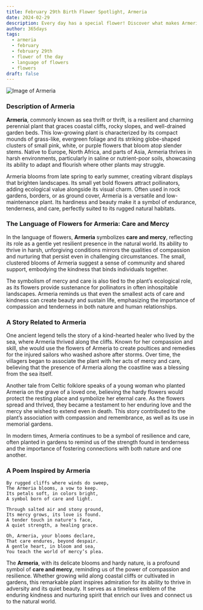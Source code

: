 ```yaml
---
title: February 29th Birth Flower Spotlight, Armeria
date: 2024-02-29
description: Every day has a special flower! Discover what makes Armeria unique as today’s birth flower and its symbolic meaning.
author: 365days
tags:
  - armeria
  - february
  - february 29th
  - flower of the day
  - language of flowers
  - flowers
draft: false
---
```



![Image of Armeria](https://cdn.pixabay.com/photo/2019/05/02/18/43/thrift-4174262_1280.jpg#center)


### Description of Armeria

**Armeria**, commonly known as sea thrift or thrift, is a resilient and charming perennial plant that graces coastal cliffs, rocky slopes, and well-drained garden beds. This low-growing plant is characterized by its compact mounds of grass-like, evergreen foliage and its striking globe-shaped clusters of small pink, white, or purple flowers that bloom atop slender stems. Native to Europe, North Africa, and parts of Asia, Armeria thrives in harsh environments, particularly in saline or nutrient-poor soils, showcasing its ability to adapt and flourish where other plants may struggle.

Armeria blooms from late spring to early summer, creating vibrant displays that brighten landscapes. Its small yet bold flowers attract pollinators, adding ecological value alongside its visual charm. Often used in rock gardens, borders, or as ground cover, Armeria is a versatile and low-maintenance plant. Its hardiness and beauty make it a symbol of endurance, tenderness, and care, perfectly suited to its rugged natural habitats.

### The Language of Flowers for Armeria: Care and Mercy

In the language of flowers, **Armeria** symbolizes **care and mercy**, reflecting its role as a gentle yet resilient presence in the natural world. Its ability to thrive in harsh, unforgiving conditions mirrors the qualities of compassion and nurturing that persist even in challenging circumstances. The small, clustered blooms of Armeria suggest a sense of community and shared support, embodying the kindness that binds individuals together.

The symbolism of mercy and care is also tied to the plant’s ecological role, as its flowers provide sustenance for pollinators in often inhospitable landscapes. Armeria reminds us that even the smallest acts of care and kindness can create beauty and sustain life, emphasizing the importance of compassion and tenderness in both nature and human relationships.

### A Story Related to Armeria

One ancient legend tells the story of a kind-hearted healer who lived by the sea, where Armeria thrived along the cliffs. Known for her compassion and skill, she would use the flowers of Armeria to create poultices and remedies for the injured sailors who washed ashore after storms. Over time, the villagers began to associate the plant with her acts of mercy and care, believing that the presence of Armeria along the coastline was a blessing from the sea itself.

Another tale from Celtic folklore speaks of a young woman who planted Armeria on the grave of a loved one, believing the hardy flowers would protect the resting place and symbolize her eternal care. As the flowers spread and thrived, they became a testament to her enduring love and the mercy she wished to extend even in death. This story contributed to the plant’s association with compassion and remembrance, as well as its use in memorial gardens.

In modern times, Armeria continues to be a symbol of resilience and care, often planted in gardens to remind us of the strength found in tenderness and the importance of fostering connections with both nature and one another.

### A Poem Inspired by Armeria

```
By rugged cliffs where winds do sweep,  
The Armeria blooms, a vow to keep.  
Its petals soft, in colors bright,  
A symbol born of care and light.  

Through salted air and stony ground,  
Its mercy grows, its love is found.  
A tender touch in nature's face,  
A quiet strength, a healing grace.  

Oh, Armeria, your blooms declare,  
That care endures, beyond despair.  
A gentle heart, in bloom and sea,  
You teach the world of mercy’s plea.  
```

The **Armeria**, with its delicate blooms and hardy nature, is a profound symbol of **care and mercy**, reminding us of the power of compassion and resilience. Whether growing wild along coastal cliffs or cultivated in gardens, this remarkable plant inspires admiration for its ability to thrive in adversity and its quiet beauty. It serves as a timeless emblem of the enduring kindness and nurturing spirit that enrich our lives and connect us to the natural world.


